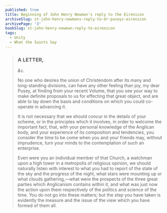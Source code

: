 ```yaml
---
published: true
title: Beginning of John Henry Newman's reply to the Eirenicon
archiveSlug: st-john-henry-newmans-reply-to-dr-puseys-eirenicon
archivePage: '3'
bookSlug: st-john-henry-newman-reply-to-eirenicon
tags:
  - Unity
  - What the Saints Say
---
```


> ### A LETTER,
>
> *&c.*
> 
> No one who desires the union of Christendom after its many and long-standing divisions, can have any other feeling than joy, my dear Pusey, at finding from your recent Volume, that you see your way to make definite proposals to us for effecting that great object, and are able to lay down the basis and conditions on which you could co-operate in advancing it.
> 
> It is not necessary that we should concur in the details of your scheme, or in the principles which it involves, in order to welcome the important fact, that, with your personal knowledge of the Anglican body, and your experience of its composition and tendencies, you consider the time to be come when you and your friends may, without imprudence, turn your minds to the contemplation of such an enterprise.
> 
> Even were you an individual member of that Church, a watchman upon a high tower in a metropolis of religious opinion, we should naturally listen with interest to what you had to report of the state of the sky and the progress of the night, what stars were mounting up or what clouds gathering,—what were the prospects of the three great parties which Anglicanism contains within it, and what was just now the action upon them respectively of the politics and science of the time. You do not go into these matters; but the step you have taken is evidently the measure and the issue of the view which you have formed of them all.
